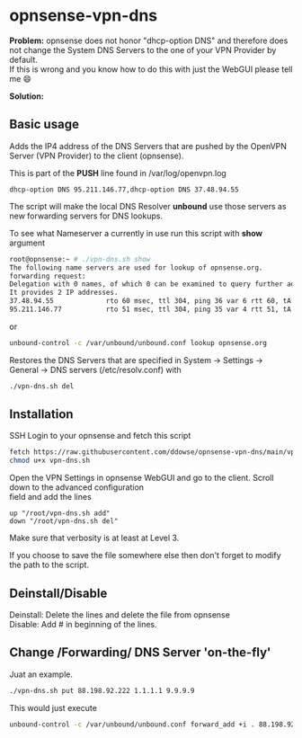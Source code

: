 # opnsense-vpn-dns

**Problem:** opnsense does not honor "dhcp-option DNS" and therefore does not change the System DNS Servers to the one of your VPN Provider by default.   
If this is wrong and you know how to do this with just the WebGUI please tell me 😄

**Solution:** 

## Basic usage

Adds the IP4 address of the DNS Servers that are pushed by the OpenVPN Server (VPN Provider) to the client (opnsense).  

This is part of the **PUSH** line found in /var/log/openvpn.log

```
dhcp-option DNS 95.211.146.77,dhcp-option DNS 37.48.94.55
```

The script will make the local DNS Resolver **unbound** use those servers as new forwarding servers for DNS lookups.  

To see what Nameserver a currently in use run this script with **show** argument 

```bash
root@opnsense:~ # ./vpn-dns.sh show
The following name servers are used for lookup of opnsense.org.
forwarding request:
Delegation with 0 names, of which 0 can be examined to query further addresses.
It provides 2 IP addresses.
37.48.94.55             rto 60 msec, ttl 304, ping 36 var 6 rtt 60, tA 0, tAAAA 0, tother 0, EDNS 0 probed.
95.211.146.77           rto 51 msec, ttl 304, ping 35 var 4 rtt 51, tA 0, tAAAA 0, tother 0, EDNS 0 probed.
```
or   

```bash
unbound-control -c /var/unbound/unbound.conf lookup opnsense.org
```

Restores the DNS Servers that are specified in System -> Settings -> General -> DNS servers (/etc/resolv.conf) with

```bash
./vpn-dns.sh del
```

## Installation

SSH Login to your opnsense and fetch this script

```bash
fetch https://raw.githubusercontent.com/ddowse/opnsense-vpn-dns/main/vpn-dns.sh 
chmod u+x vpn-dns.sh
```

Open the VPN Settings in opnsense WebGUI and go to the client. Scroll down to the advanced configuration   
field and add the lines

```
up "/root/vpn-dns.sh add"
down "/root/vpn-dns.sh del"
```

Make sure that verbosity is at least at Level 3.

If you choose to save the file somewhere else then don't forget to modify the path to the script.   

## Deinstall/Disable

Deinstall: Delete the lines and delete the file from opnsense   
Disable: Add # in beginning of the lines.  

## Change /Forwarding/ DNS Server 'on-the-fly'

Juat an example. 

```bash
./vpn-dns.sh put 88.198.92.222 1.1.1.1 9.9.9.9
```

This would just execute

```bash
unbound-control -c /var/unbound/unbound.conf forward_add +i . 88.198.92.222 1.1.1.1 9.9.9.9
```

